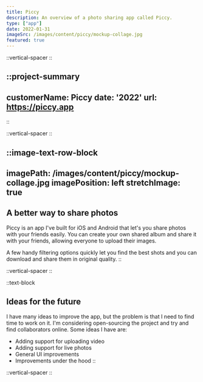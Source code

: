 ```yaml
---
title: Piccy
description: An overview of a photo sharing app called Piccy.
type: ["app"]
date: 2022-01-31
imageSrc: /images/content/piccy/mockup-collage.jpg
featured: true
---
```


::vertical-spacer
::

::project-summary
---
customerName: Piccy
date: '2022'
url: https://piccy.app
---
::

::vertical-spacer
::


::image-text-row-block
---
imagePath: /images/content/piccy/mockup-collage.jpg
imagePosition: left
stretchImage: true
---
## A better way to share photos
Piccy is an app I've built for iOS and Android that let's you share photos with your friends easily. You can create your own shared album and share it with your friends, allowing everyone to upload their images. 

A few handy filtering options quickly let you find the best shots and you can download and share them in original quality.
::

::vertical-spacer
::

::text-block
## Ideas for the future
I have many ideas to improve the app, but the problem is that I need to find time to work on it. I'm considering open-sourcing the project and try and find collaborators online. Some ideas I have are:
- Adding support for uploading video
- Adding support for live photos
- General UI improvements
- Improvements under the hood
::


::vertical-spacer
::


